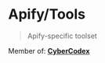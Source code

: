 # Apify/Tools

> Apify-specific toolset

Member of: [**CyberCodex**](https://www.npmjs.com/package/cyber-codex)